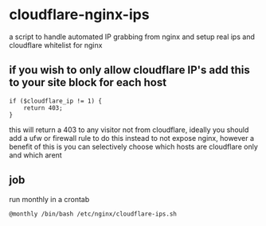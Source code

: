 # cloudflare-nginx-ips

a script to handle automated IP grabbing from nginx and setup real ips and cloudflare whitelist for nginx

## if you wish to only allow cloudflare IP's add this to your site block for each host
```
if ($cloudflare_ip != 1) {
	return 403;
}
```

this will return a 403 to any visitor not from cloudflare, ideally you should add a ufw or firewall rule to do this instead to not expose nginx, however a benefit of this is you can selectively choose which hosts are cloudflare only and which arent

## job
run monthly in a crontab
```
@monthly /bin/bash /etc/nginx/cloudflare-ips.sh
```